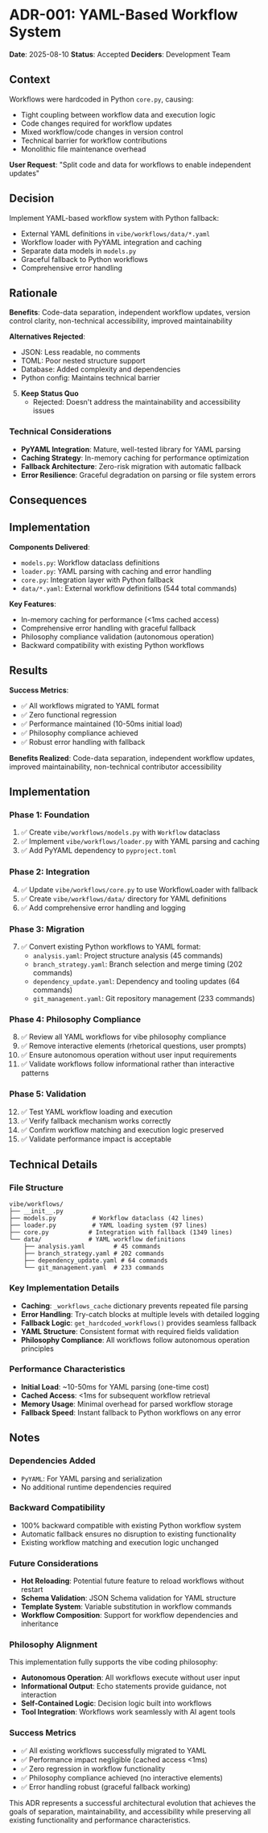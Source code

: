 # ADR-001: YAML-Based Workflow System

**Date**: 2025-08-10
**Status**: Accepted
**Deciders**: Development Team

## Context

Workflows were hardcoded in Python `core.py`, causing:

- Tight coupling between workflow data and execution logic
- Code changes required for workflow updates
- Mixed workflow/code changes in version control
- Technical barrier for workflow contributions
- Monolithic file maintenance overhead

**User Request**: "Split code and data for workflows to enable independent updates"

## Decision

Implement YAML-based workflow system with Python fallback:

- External YAML definitions in `vibe/workflows/data/*.yaml`
- Workflow loader with PyYAML integration and caching
- Separate data models in `models.py`
- Graceful fallback to Python workflows
- Comprehensive error handling

## Rationale

**Benefits**: Code-data separation, independent workflow updates, version control clarity, non-technical accessibility, improved maintainability

**Alternatives Rejected**:

- JSON: Less readable, no comments
- TOML: Poor nested structure support
- Database: Added complexity and dependencies
- Python config: Maintains technical barrier

5. **Keep Status Quo**
   - Rejected: Doesn't address the maintainability and accessibility issues

### Technical Considerations

- **PyYAML Integration**: Mature, well-tested library for YAML parsing
- **Caching Strategy**: In-memory caching for performance optimization
- **Fallback Architecture**: Zero-risk migration with automatic fallback
- **Error Resilience**: Graceful degradation on parsing or file system errors

## Consequences

## Implementation

**Components Delivered**:

- `models.py`: Workflow dataclass definitions
- `loader.py`: YAML parsing with caching and error handling
- `core.py`: Integration layer with Python fallback
- `data/*.yaml`: External workflow definitions (544 total commands)

**Key Features**:

- In-memory caching for performance (<1ms cached access)
- Comprehensive error handling with graceful fallback
- Philosophy compliance validation (autonomous operation)
- Backward compatibility with existing Python workflows

## Results

**Success Metrics**:

- ✅ All workflows migrated to YAML format
- ✅ Zero functional regression
- ✅ Performance maintained (10-50ms initial load)
- ✅ Philosophy compliance achieved
- ✅ Robust error handling with fallback

**Benefits Realized**: Code-data separation, independent workflow updates, improved maintainability, non-technical contributor accessibility

## Implementation

### Phase 1: Foundation

1. ✅ Create `vibe/workflows/models.py` with `Workflow` dataclass
2. ✅ Implement `vibe/workflows/loader.py` with YAML parsing and caching
3. ✅ Add PyYAML dependency to `pyproject.toml`

### Phase 2: Integration

4. ✅ Update `vibe/workflows/core.py` to use WorkflowLoader with fallback
5. ✅ Create `vibe/workflows/data/` directory for YAML definitions
6. ✅ Add comprehensive error handling and logging

### Phase 3: Migration

7. ✅ Convert existing Python workflows to YAML format:
   - `analysis.yaml`: Project structure analysis (45 commands)
   - `branch_strategy.yaml`: Branch selection and merge timing (202 commands)
   - `dependency_update.yaml`: Dependency and tooling updates (64 commands)
   - `git_management.yaml`: Git repository management (233 commands)

### Phase 4: Philosophy Compliance

8. ✅ Review all YAML workflows for vibe philosophy compliance
9. ✅ Remove interactive elements (rhetorical questions, user prompts)
10. ✅ Ensure autonomous operation without user input requirements
11. ✅ Validate workflows follow informational rather than interactive patterns

### Phase 5: Validation

12. ✅ Test YAML workflow loading and execution
13. ✅ Verify fallback mechanism works correctly
14. ✅ Confirm workflow matching and execution logic preserved
15. ✅ Validate performance impact is acceptable

## Technical Details

### File Structure

```
vibe/workflows/
├── __init__.py
├── models.py          # Workflow dataclass (42 lines)
├── loader.py          # YAML loading system (97 lines)
├── core.py           # Integration with fallback (1349 lines)
└── data/             # YAML workflow definitions
    ├── analysis.yaml        # 45 commands
    ├── branch_strategy.yaml # 202 commands
    ├── dependency_update.yaml # 64 commands
    └── git_management.yaml  # 233 commands
```

### Key Implementation Details

- **Caching**: `_workflows_cache` dictionary prevents repeated file parsing
- **Error Handling**: Try-catch blocks at multiple levels with detailed logging
- **Fallback Logic**: `get_hardcoded_workflows()` provides seamless fallback
- **YAML Structure**: Consistent format with required fields validation
- **Philosophy Compliance**: All workflows follow autonomous operation principles

### Performance Characteristics

- **Initial Load**: ~10-50ms for YAML parsing (one-time cost)
- **Cached Access**: <1ms for subsequent workflow retrieval
- **Memory Usage**: Minimal overhead for parsed workflow storage
- **Fallback Speed**: Instant fallback to Python workflows on any error

## Notes

### Dependencies Added

- `PyYAML`: For YAML parsing and serialization
- No additional runtime dependencies required

### Backward Compatibility

- 100% backward compatible with existing Python workflow system
- Automatic fallback ensures no disruption to existing functionality
- Existing workflow matching and execution logic unchanged

### Future Considerations

- **Hot Reloading**: Potential future feature to reload workflows without restart
- **Schema Validation**: JSON Schema validation for YAML structure
- **Template System**: Variable substitution in workflow commands
- **Workflow Composition**: Support for workflow dependencies and inheritance

### Philosophy Alignment

This implementation fully supports the vibe coding philosophy:

- **Autonomous Operation**: All workflows execute without user input
- **Informational Output**: Echo statements provide guidance, not interaction
- **Self-Contained Logic**: Decision logic built into workflows
- **Tool Integration**: Workflows work seamlessly with AI agent tools

### Success Metrics

- ✅ All existing workflows successfully migrated to YAML
- ✅ Performance impact negligible (cached access <1ms)
- ✅ Zero regression in workflow functionality
- ✅ Philosophy compliance achieved (no interactive elements)
- ✅ Error handling robust (graceful fallback working)

This ADR represents a successful architectural evolution that achieves the goals of separation, maintainability, and accessibility while preserving all existing functionality and performance characteristics.
